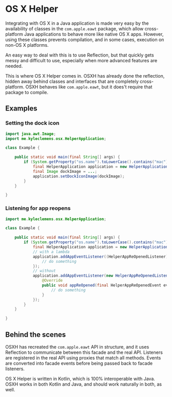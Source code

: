 # OS X Helper

Integrating with OS X in a Java application is made very easy by the availability of classes in the `com.apple.eawt`
package, which allow cross-platform Java applications to behave more like native OS X apps. However, using these classes
prevents compilation, and in some cases, execution on non-OS X platforms.

An easy way to deal with this is to use Reflection, but that quickly gets messy and difficult to use, especially when
more advanced features are needed.

This is where OS X Helper comes in. OSXH has already done the reflection, hidden away behind classes and interfaces that
are completely cross-platform. OSXH behaves like `com.apple.eawt`, but it does't require that package to compile.

## Examples

### Setting the dock icon

```java
import java.awt.Image;
import me.kyleclemens.osx.HelperApplication;

class Example {

    public static void main(final String[] args) {
        if (System.getProperty("os.name").toLowerCase().contains("mac")) {
            final HelperApplication application = new HelperApplication();
            final Image dockImage = ...;
            application.setDockIconImage(dockImage);
        }
    }

}
```

### Listening for app reopens

```java
import me.kyleclemens.osx.HelperApplication;

class Example {

    public static void main(final String[] args) {
        if (System.getProperty("os.name").toLowerCase().contains("mac")) {
            final HelperApplication application = new HelperApplication();
            // with a lambda
            application.addAppEventListener((HelperAppReOpenedListener) event -> {
                // do something
            });
            // without
            application.addAppEventListener(new HelperAppReOpenedListener() {
                @Override
                public void appReOpened(final HelperAppReOpenedEvent event) {
                    // do something
                }
            });
        }
    }

}
```

## Behind the scenes

OSXH has recreated the `com.apple.eawt` API in structure, and it uses Reflection to communicate between this facade and
the real API. Listeners are registered in the real API using proxies that match all methods. Events are converted into
facade events before being passed back to facade listeners.

OS X Helper is written in Kotlin, which is 100% interoperable with Java. OSXH works in both Kotlin and Java, and should
work naturally in both, as well.
